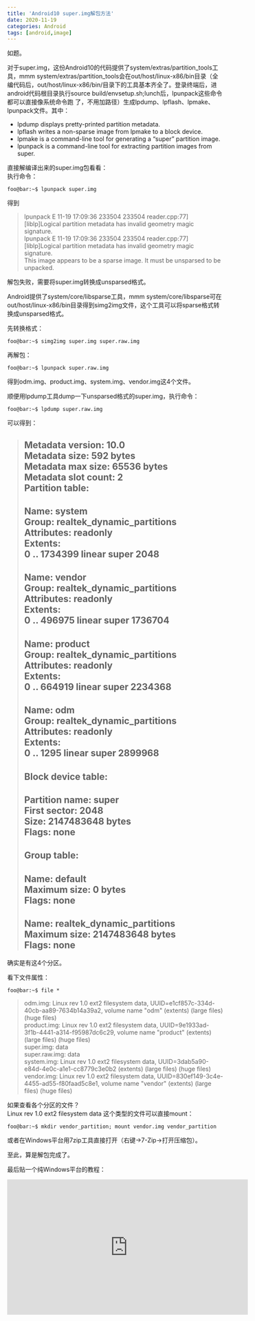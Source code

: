 ```yaml
---
title: 'Android10 super.img解包方法'
date: 2020-11-19
categories: Android
tags: [android,image]
---
```


如题。  

<!-- more -->


对于super.img，这份Android10的代码提供了system/extras/partition_tools工具，mmm system/extras/partition_tools会在out/host/linux-x86/bin目录（全编代码后，out/host/linux-x86/bin/目录下的工具基本齐全了。登录终端后，进android代码根目录执行source build/envsetup.sh;lunch后，lpunpack这些命令都可以直接像系统命令跑 了，不用加路径）生成lpdump、lpflash、lpmake、lpunpack文件。其中：  
- lpdump displays pretty-printed partition metadata.  
- lpflash writes a non-sparse image from lpmake to a block device.   
- lpmake is a command-line tool for generating a “super” partition image.  
- lpunpack is a command-line tool for extracting partition images from super.  

直接解编译出来的super.img包看看：  
执行命令：  
```console
foo@bar:~$ lpunpack super.img  
```
得到  
> lpunpack E 11-19 17:09:36 233504 233504 reader.cpp:77] [liblp]Logical partition metadata has invalid geometry magic signature.  
> lpunpack E 11-19 17:09:36 233504 233504 reader.cpp:77] [liblp]Logical partition metadata has invalid geometry magic signature.  
> This image appears to be a sparse image. It must be unsparsed to be unpacked.  

解包失败，需要将super.img转换成unsparsed格式。  

Android提供了system/core/libsparse工具，mmm system/core/libsparse可在out/host/linux-x86/bin目录得到simg2img文件，这个工具可以将sparse格式转换成unsparsed格式。  

先转换格式：  
```console
foo@bar:~$ simg2img super.img super.raw.img  
```

再解包：  
```console
foo@bar:~$ lpunpack super.raw.img  
```

得到odm.img、product.img、system.img、vendor.img这4个文件。  

顺便用lpdump工具dump一下unsparsed格式的super.img，执行命令：  
```console
foo@bar:~$ lpdump super.raw.img  
```

可以得到：  

> Metadata version: 10.0  
> Metadata size: 592 bytes  
> Metadata max size: 65536 bytes  
> Metadata slot count: 2  
> Partition table:  
> ------------------------  
>   Name: system  
>   Group: realtek_dynamic_partitions  
>   Attributes: readonly  
>   Extents:  
>     0 .. 1734399 linear super 2048  
> ------------------------  
>   Name: vendor  
>   Group: realtek_dynamic_partitions  
>   Attributes: readonly  
>   Extents:  
>     0 .. 496975 linear super 1736704  
> ------------------------  
>   Name: product  
>   Group: realtek_dynamic_partitions  
>   Attributes: readonly  
>   Extents:  
>     0 .. 664919 linear super 2234368  
> ------------------------  
>   Name: odm  
>   Group: realtek_dynamic_partitions  
>   Attributes: readonly  
>   Extents:  
>     0 .. 1295 linear super 2899968  
> ------------------------  
> Block device table:  
> ------------------------  
>   Partition name: super  
>   First sector: 2048  
>   Size: 2147483648 bytes  
>   Flags: none  
> ------------------------  
> Group table:  
> ------------------------  
>   Name: default  
>   Maximum size: 0 bytes  
>   Flags: none  
> ------------------------  
>   Name: realtek_dynamic_partitions  
>   Maximum size: 2147483648 bytes  
>   Flags: none  
> ------------------------  

确实是有这4个分区。  

看下文件属性：  
```console
foo@bar:~$ file *  
```

> odm.img:       Linux rev 1.0 ext2 filesystem data, UUID=e1cf857c-334d-40cb-aa89-7634b14a39a2, volume name "odm" (extents) (large files) (huge files)  
> product.img:   Linux rev 1.0 ext2 filesystem data, UUID=9e1933ad-3f1b-4441-a314-f95987dc6c29, volume name "product" (extents) (large files) (huge files)  
> super.img:     data  
> super.raw.img: data  
> system.img:    Linux rev 1.0 ext2 filesystem data, UUID=3dab5a90-e84d-4e0c-a1e1-cc8779c3e0b2 (extents) (large files) (huge files)  
> vendor.img:    Linux rev 1.0 ext2 filesystem data, UUID=830ef149-3c4e-4455-ad55-f80faad5c8e1, volume name "vendor" (extents) (large files) (huge files)  

如果查看各个分区的文件？  
Linux rev 1.0 ext2 filesystem data 这个类型的文件可以直接mount：  
```console
foo@bar:~$ mkdir vendor_partition; mount vendor.img vendor_partition  
```

或者在Windows平台用7zip工具直接打开（右键->7-Zip->打开压缩包）。  

至此，算是解包完成了。  

最后贴一个纯Windows平台的教程：  
<iframe width="560" height="315" src="https://www.youtube.com/embed/J5cQdzivtXk" frameborder="0" allow="autoplay; encrypted-media" allowfullscreen></iframe>  

